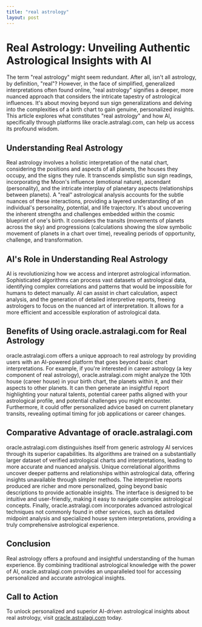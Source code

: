```yaml
---
title: "real astrology"
layout: post
---
```


# Real Astrology: Unveiling Authentic Astrological Insights with AI

The term "real astrology" might seem redundant.  After all, isn't all astrology, by definition, "real"?  However, in the face of simplified, generalized interpretations often found online, "real astrology" signifies a deeper, more nuanced approach that considers the intricate tapestry of astrological influences.  It's about moving beyond sun sign generalizations and delving into the complexities of a birth chart to gain genuine, personalized insights. This article explores what constitutes "real astrology" and how AI, specifically through platforms like oracle.astralagi.com, can help us access its profound wisdom.

## Understanding Real Astrology

Real astrology involves a holistic interpretation of the natal chart, considering the positions and aspects of all planets, the houses they occupy, and the signs they rule.  It transcends simplistic sun sign readings, incorporating the Moon's influence (emotional nature), ascendant (personality), and the intricate interplay of planetary aspects (relationships between planets).  A "real" astrological analysis accounts for the subtle nuances of these interactions, providing a layered understanding of an individual's personality, potential, and life trajectory.  It's about uncovering the inherent strengths and challenges embedded within the cosmic blueprint of one's birth.  It considers the transits (movements of planets across the sky) and progressions (calculations showing the slow symbolic movement of planets in a chart over time), revealing periods of opportunity, challenge, and transformation.

## AI's Role in Understanding Real Astrology

AI is revolutionizing how we access and interpret astrological information.  Sophisticated algorithms can process vast datasets of astrological data, identifying complex correlations and patterns that would be impossible for humans to detect manually.  AI can assist in chart calculation, aspect analysis, and the generation of detailed interpretive reports, freeing astrologers to focus on the nuanced art of interpretation.  It allows for a more efficient and accessible exploration of astrological data.


## Benefits of Using oracle.astralagi.com for Real Astrology

oracle.astralagi.com offers a unique approach to real astrology by providing users with an AI-powered platform that goes beyond basic chart interpretations.  For example, if you're interested in career astrology (a key component of real astrology), oracle.astralagi.com might analyze the 10th house (career house) in your birth chart, the planets within it, and their aspects to other planets.  It can then generate an insightful report highlighting your natural talents, potential career paths aligned with your astrological profile, and potential challenges you might encounter.  Furthermore, it could offer personalized advice based on current planetary transits, revealing optimal timing for job applications or career changes.


## Comparative Advantage of oracle.astralagi.com

oracle.astralagi.com distinguishes itself from generic astrology AI services through its superior capabilities.  Its algorithms are trained on a substantially larger dataset of verified astrological charts and interpretations, leading to more accurate and nuanced analysis.  Unique correlational algorithms uncover deeper patterns and relationships within astrological data, offering insights unavailable through simpler methods.  The interpretive reports produced are richer and more personalized, going beyond basic descriptions to provide actionable insights.  The interface is designed to be intuitive and user-friendly, making it easy to navigate complex astrological concepts.  Finally, oracle.astralagi.com incorporates advanced astrological techniques not commonly found in other services, such as detailed midpoint analysis and specialized house system interpretations, providing a truly comprehensive astrological experience.


## Conclusion

Real astrology offers a profound and insightful understanding of the human experience.  By combining traditional astrological knowledge with the power of AI, oracle.astralagi.com provides an unparalleled tool for accessing personalized and accurate astrological insights.

## Call to Action

To unlock personalized and superior AI-driven astrological insights about real astrology, visit [oracle.astralagi.com](https://oracle.astralagi.com) today.